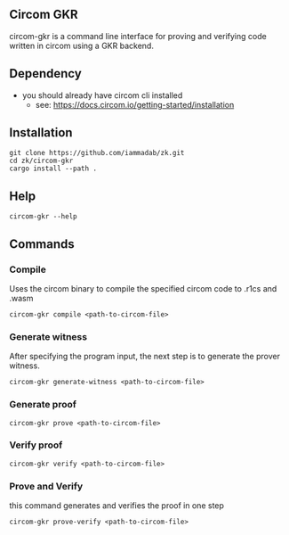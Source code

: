 ## Circom GKR
circom-gkr is a command line interface for proving and verifying code written in circom using a GKR backend. 

## Dependency
- you should already have circom cli installed
  - see: https://docs.circom.io/getting-started/installation

## Installation
```shell
git clone https://github.com/iammadab/zk.git
cd zk/circom-gkr
cargo install --path .
```

## Help
```shell
circom-gkr --help
```

## Commands
### Compile
Uses the circom binary to compile the specified circom code to .r1cs and .wasm
```shell
circom-gkr compile <path-to-circom-file>
```

### Generate witness
After specifying the program input, the next step is to generate the prover witness. 
```shell
circom-gkr generate-witness <path-to-circom-file>
```

### Generate proof
```shell
circom-gkr prove <path-to-circom-file>
```

### Verify proof
```shell
circom-gkr verify <path-to-circom-file>
```

### Prove and Verify
this command generates and verifies the proof in one step
```shell
circom-gkr prove-verify <path-to-circom-file>
```